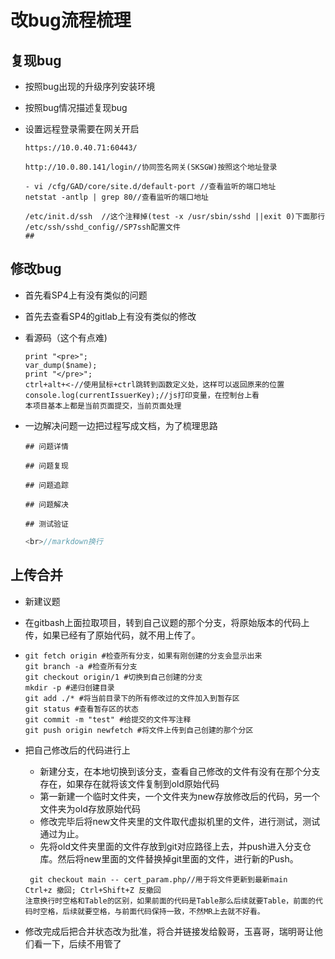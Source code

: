 # 改bug流程梳理

## 复现bug

- 按照bug出现的升级序列安装环境

- 按照bug情况描述复现bug

- 设置远程登录需要在网关开启

  ```
  https://10.0.40.71:60443/
  ```

  
  
  ```
  http://10.0.80.141/login//协同签名网关(SKSGW)按照这个地址登录
  ```
  
  ```
  - vi /cfg/GAD/core/site.d/default-port //查看监听的端口地址
  netstat -antlp | grep 80//查看监听的端口地址
  
  /etc/init.d/ssh  //这个注释掉(test -x /usr/sbin/sshd ||exit 0)下面那行
  /etc/ssh/sshd_config//SP7ssh配置文件
  ## 
  ```
  
  

## 修改bug

- 首先看SP4上有没有类似的问题

- 首先去查看SP4的gitlab上有没有类似的修改

- 看源码（这个有点难)

  ```
  print "<pre>";
  var_dump($name);
  print "</pre>";
  ctrl+alt+<-//使用鼠标+ctrl跳转到函数定义处，这样可以返回原来的位置
  console.log(currentIssuerKey);//js打印变量，在控制台上看
  本项目基本上都是当前页面提交，当前页面处理
  ```
- 一边解决问题一边把过程写成文档，为了梳理思路

  ```
  ## 问题详情
  
  ## 问题复现
  
  ## 问题追踪
  
  ## 问题解决
  
  ## 测试验证
  ```

  ```c
  <br>//markdown换行
  ```
  

## 上传合并

- 新建议题

- 在gitbash上面拉取项目，转到自己议题的那个分支，将原始版本的代码上传，如果已经有了原始代码，就不用上传了。

- ```shell
  git fetch origin #检查所有分支，如果有刚创建的分支会显示出来
  git branch -a #检查所有分支
  git checkout origin/1 #切换到自己创建的分支
  mkdir -p #递归创建目录
  git add ./* #将当前目录下的所有修改过的文件加入到暂存区
  git status #查看暂存区的状态
  git commit -m "test" #给提交的文件写注释
  git push origin newfetch #将文件上传到自己创建的那个分区
  ```

- 把自己修改后的代码进行上

  - 新建分支，在本地切换到该分支，查看自己修改的文件有没有在那个分支存在，如果存在就将该文件复制到old原始代码
  - 第一新建一个临时文件夹，一个文件夹为new存放修改后的代码，另一个文件夹为old存放原始代码
  - 修改完毕后将new文件夹里的文件取代虚拟机里的文件，进行测试，测试通过为止。
  - 先将old文件夹里面的文件存放到git对应路径上去，并push进入分支仓库。然后将new里面的文件替换掉git里面的文件，进行新的Push。

  ```
   git checkout main -- cert_param.php//用于将文件更新到最新main
  Ctrl+z 撤回; Ctrl+Shift+Z 反撤回
  注意换行时空格和Table的区别，如果前面的代码是Table那么后续就要Table，前面的代码时空格，后续就要空格，与前面代码保持一致，不然MR上去就不好看。
  ```




- 修改完成后把合并状态改为批准，将合并链接发给毅哥，玉喜哥，瑞明哥让他们看一下，后续不用管了


